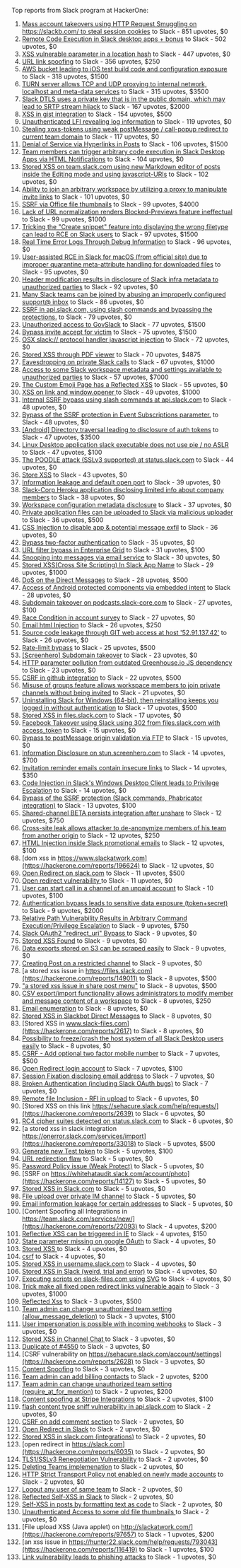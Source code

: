 Top reports from Slack program at HackerOne:

1. [Mass account takeovers using HTTP Request Smuggling on https://slackb.com/ to steal session cookies](https://hackerone.com/reports/737140) to Slack - 851 upvotes, $0
2. [Remote Code Execution in Slack desktop apps + bonus](https://hackerone.com/reports/783877) to Slack - 502 upvotes, $0
3. [XSS vulnerable parameter in a location hash](https://hackerone.com/reports/146336) to Slack - 447 upvotes, $0
4. [URL link spoofing](https://hackerone.com/reports/481472) to Slack - 356 upvotes, $250
5. [AWS bucket leading to iOS test build code and configuration exposure](https://hackerone.com/reports/404822) to Slack - 318 upvotes, $1500
6. [TURN server allows TCP and UDP proxying to internal network, localhost and meta-data services](https://hackerone.com/reports/333419) to Slack - 315 upvotes, $3500
7. [Slack DTLS uses a private key that is in the public domain, which may lead to SRTP stream hijack](https://hackerone.com/reports/531032) to Slack - 167 upvotes, $2000
8. [XSS in gist integration](https://hackerone.com/reports/11073) to Slack - 154 upvotes, $500
9. [Unauthenticated LFI revealing log information](https://hackerone.com/reports/272578) to Slack - 119 upvotes, $0
10. [Stealing xoxs-tokens using weak postMessage / call-popup redirect to current team domain](https://hackerone.com/reports/207170) to Slack - 117 upvotes, $0
11. [Denial of Service via Hyperlinks in Posts](https://hackerone.com/reports/1077136) to Slack - 106 upvotes, $1500
12. [Team members can trigger arbitrary code execution in Slack Desktop Apps via HTML Notifications](https://hackerone.com/reports/816156) to Slack - 104 upvotes, $0
13. [Stored XSS on team.slack.com using new Markdown editor of posts inside the Editing mode and using javascript-URIs](https://hackerone.com/reports/132104) to Slack - 102 upvotes, $0
14. [Ability to join an arbitrary workspace by utilizing a proxy to manipulate invite links](https://hackerone.com/reports/1716016) to Slack - 101 upvotes, $0
15. [SSRF via Office file thumbnails](https://hackerone.com/reports/671935) to Slack - 99 upvotes, $4000
16. [Lack of URL normalization renders Blocked-Previews feature ineffectual](https://hackerone.com/reports/1102764) to Slack - 99 upvotes, $1000
17. [Tricking the "Create snippet" feature into displaying the wrong filetype can lead to RCE on Slack users](https://hackerone.com/reports/833080) to Slack - 97 upvotes, $1500
18. [Real Time Error Logs Through Debug Information](https://hackerone.com/reports/503283) to Slack - 96 upvotes, $0
19. [User-assisted RCE in Slack for macOS (from official site) due to improper quarantine meta-attribute handling for downloaded files](https://hackerone.com/reports/470637) to Slack - 95 upvotes, $0
20. [Header modification results in disclosure of Slack infra metadata to unauthorized parties](https://hackerone.com/reports/727330) to Slack - 92 upvotes, $0
21. [Many Slack teams can be joined by abusing an improperly configured support@ inbox](https://hackerone.com/reports/239623) to Slack - 86 upvotes, $0
22. [SSRF in api.slack.com, using slash commands and bypassing the protections.](https://hackerone.com/reports/381129) to Slack - 79 upvotes, $0
23. [Unauthorized access to GovSlack](https://hackerone.com/reports/1758174) to Slack - 77 upvotes, $1500
24. [Bypass invite accept for victim](https://hackerone.com/reports/1663361) to Slack - 75 upvotes, $1500
25. [OSX slack:// protocol handler javascript injection](https://hackerone.com/reports/79348) to Slack - 72 upvotes, $0
26. [Stored XSS through PDF viewer](https://hackerone.com/reports/881557) to Slack - 70 upvotes, $4875
27. [Eavesdropping on private Slack calls](https://hackerone.com/reports/184698) to Slack - 67 upvotes, $1000
28. [Access to some Slack workspace metadata and settings available to unauthorized parties](https://hackerone.com/reports/130133) to Slack - 57 upvotes, $7000
29. [The Custom Emoji Page has a Reflected XSS](https://hackerone.com/reports/258198) to Slack - 55 upvotes, $0
30. [XSS on link and window.opener ](https://hackerone.com/reports/834071) to Slack - 49 upvotes, $1000
31. [Internal SSRF bypass using slash commands at api.slack.com](https://hackerone.com/reports/356765) to Slack - 48 upvotes, $0
32. [Bypass of the SSRF protection in Event Subscriptions parameter.](https://hackerone.com/reports/386292) to Slack - 48 upvotes, $0
33. [[Android] Directory traversal leading to disclosure of auth tokens](https://hackerone.com/reports/1378889) to Slack - 47 upvotes, $3500
34. [Linux Desktop application slack executable does not use pie / no ASLR](https://hackerone.com/reports/415272) to Slack - 47 upvotes, $100
35. [The POODLE attack (SSLv3 supported) at status.slack.com](https://hackerone.com/reports/375097) to Slack - 44 upvotes, $0
36. [Store XSS](https://hackerone.com/reports/187410) to Slack - 43 upvotes, $0
37. [Information leakage and default open port](https://hackerone.com/reports/305518) to Slack - 39 upvotes, $0
38. [Slack-Corp Heroku application disclosing limited info about company members](https://hackerone.com/reports/966814) to Slack - 38 upvotes, $0
39. [Workspace configuration metadata disclosure](https://hackerone.com/reports/864489) to Slack - 37 upvotes, $0
40. [Private application files can be uploaded to Slack via malicious uploader](https://hackerone.com/reports/375083) to Slack - 36 upvotes, $500
41. [CSS Injection to disable app & potential message exfil](https://hackerone.com/reports/679969) to Slack - 36 upvotes, $0
42. [Bypass  two-factor authentication](https://hackerone.com/reports/121696) to Slack - 35 upvotes, $0
43. [URL filter bypass in Enterprise Grid](https://hackerone.com/reports/500348) to Slack - 31 upvotes, $100
44. [Snooping into messages via email service](https://hackerone.com/reports/163938) to Slack - 30 upvotes, $0
45. [ Stored XSS(Cross Site Scripting) In Slack App Name](https://hackerone.com/reports/159460) to Slack - 29 upvotes, $1000
46. [DoS on the Direct Messages](https://hackerone.com/reports/746003) to Slack - 28 upvotes, $500
47. [Access of Android protected components via embedded intent](https://hackerone.com/reports/200427) to Slack - 28 upvotes, $0
48. [Subdomain takeover on podcasts.slack-core.com](https://hackerone.com/reports/195350) to Slack - 27 upvotes, $100
49. [Race Condition in account survey](https://hackerone.com/reports/165570) to Slack - 27 upvotes, $0
50. [Email html Injection](https://hackerone.com/reports/1461194) to Slack - 26 upvotes, $250
51. [Source code leakage through GIT web access at host '52.91.137.42'](https://hackerone.com/reports/148068) to Slack - 26 upvotes, $0
52. [Rate-limit bypass](https://hackerone.com/reports/165727) to Slack - 25 upvotes, $500
53. [[Screenhero] Subdomain takeover](https://hackerone.com/reports/142096) to Slack - 23 upvotes, $0
54. [HTTP parameter pollution from outdated Greenhouse.io JS dependency](https://hackerone.com/reports/335339) to Slack - 23 upvotes, $0
55. [CSRF in github integration](https://hackerone.com/reports/174328) to Slack - 22 upvotes, $500
56. [Misuse of groups feature allows workspace members to join private channels without being invited](https://hackerone.com/reports/1248852) to Slack - 21 upvotes, $0
57. [Uninstalling Slack for Windows (64-bit), then reinstalling keeps you logged in without authentication](https://hackerone.com/reports/238260) to Slack - 17 upvotes, $500
58. [Stored XSS in files.slack.com](https://hackerone.com/reports/827606) to Slack - 17 upvotes, $0
59. [Facebook Takeover using Slack using 302 from files.slack.com with access_token](https://hackerone.com/reports/6017) to Slack - 15 upvotes, $0
60. [Bypass to postMessage origin validation via FTP](https://hackerone.com/reports/210654) to Slack - 15 upvotes, $0
61. [Information Disclosure on stun.screenhero.com](https://hackerone.com/reports/175061) to Slack - 14 upvotes, $700
62. [Invitation reminder emails contain insecure links](https://hackerone.com/reports/327674) to Slack - 14 upvotes, $350
63. [Code Injection in Slack's Windows Desktop Client leads to Privilege Escalation](https://hackerone.com/reports/162955) to Slack - 14 upvotes, $0
64. [Bypass of the SSRF protection (Slack commands, Phabricator integration)](https://hackerone.com/reports/61312) to Slack - 13 upvotes, $100
65. [Shared-channel BETA persists integration after unshare](https://hackerone.com/reports/291822) to Slack - 12 upvotes, $750
66. [Cross-site leak allows attacker to de-anonymize members of his team from another origin](https://hackerone.com/reports/1068153) to Slack - 12 upvotes, $250
67. [HTML Injection inside Slack promotional emails](https://hackerone.com/reports/321029) to Slack - 12 upvotes, $100
68. [dom xss in https://www.slackatwork.com](https://hackerone.com/reports/196624) to Slack - 12 upvotes, $0
69. [Open Redirect on slack.com](https://hackerone.com/reports/140447) to Slack - 11 upvotes, $500
70. [Open redirect vulnerability ](https://hackerone.com/reports/2731) to Slack - 11 upvotes, $0
71. [User can start call in a channel of an unpaid account](https://hackerone.com/reports/147369) to Slack - 10 upvotes, $100
72. [Authentication bypass leads to sensitive data exposure (token+secret)](https://hackerone.com/reports/129918) to Slack - 9 upvotes, $2000
73. [Relative Path Vulnerability Results in Arbitrary Command Execution/Privilege Escalation](https://hackerone.com/reports/784714) to Slack - 9 upvotes, $750
74. [Slack OAuth2 "redirect_uri" Bypass ](https://hackerone.com/reports/2575) to Slack - 9 upvotes, $0
75. [Stored XSS Found](https://hackerone.com/reports/9774) to Slack - 9 upvotes, $0
76. [Data exports stored on S3 can be scraped easily](https://hackerone.com/reports/2746) to Slack - 9 upvotes, $0
77. [Creating Post on a restricted channel](https://hackerone.com/reports/151459) to Slack - 9 upvotes, $0
78. [a stored xss issue in https://files.slack.com](https://hackerone.com/reports/149011) to Slack - 8 upvotes, $500
79. ["a stored xss issue in share post menu"](https://hackerone.com/reports/148848) to Slack - 8 upvotes, $500
80. [CSV export/import functionality allows administrators to modify member and message content of a workspace](https://hackerone.com/reports/1661310) to Slack - 8 upvotes, $250
81. [Email enumeration](https://hackerone.com/reports/2766) to Slack - 8 upvotes, $0
82. [Stored XSS in Slackbot Direct Messages](https://hackerone.com/reports/4561) to Slack - 8 upvotes, $0
83. [Stored XSS in www.slack-files.com](https://hackerone.com/reports/2617) to Slack - 8 upvotes, $0
84. [Possibility to freeze/crash the host system of all Slack Desktop users easily](https://hackerone.com/reports/392728) to Slack - 8 upvotes, $0
85. [CSRF - Add optional two factor mobile number](https://hackerone.com/reports/155774) to Slack - 7 upvotes, $500
86. [Open Redirect login account](https://hackerone.com/reports/16718) to Slack - 7 upvotes, $100
87. [Session Fixation disclosing email address](https://hackerone.com/reports/2582) to Slack - 7 upvotes, $0
88. [Broken Authentication (including Slack OAuth bugs)](https://hackerone.com/reports/2559) to Slack - 7 upvotes, $0
89. [Remote file Inclusion - RFI in upload](https://hackerone.com/reports/14092) to Slack - 6 upvotes, $0
90. [Stored XSS on this link https://sehacure.slack.com/help/requests/](https://hackerone.com/reports/2639) to Slack - 6 upvotes, $0
91. [RC4 cipher suites detected on status.slack.com](https://hackerone.com/reports/99157) to Slack - 6 upvotes, $0
92. [a stored xss in  slack integration  https://onerror.slack.com/services/import](https://hackerone.com/reports/33018) to Slack - 5 upvotes, $500
93. [Generate new Test token](https://hackerone.com/reports/147544) to Slack - 5 upvotes, $100
94. [URL redirection flaw](https://hackerone.com/reports/2622) to Slack - 5 upvotes, $0
95. [Password Policy issue (Weak Protect)](https://hackerone.com/reports/17160) to Slack - 5 upvotes, $0
96. [SSRF on https://whitehataudit.slack.com/account/photo](https://hackerone.com/reports/14127) to Slack - 5 upvotes, $0
97. [Stored XSS in Slack.com](https://hackerone.com/reports/6002) to Slack - 5 upvotes, $0
98. [File upload over private IM channel](https://hackerone.com/reports/143903) to Slack - 5 upvotes, $0
99. [Email information leakage for certain addresses](https://hackerone.com/reports/169992) to Slack - 5 upvotes, $0
100. [Content Spoofing all Integrations in https://team.slack.com/services/new/](https://hackerone.com/reports/22093) to Slack - 4 upvotes, $200
101. [Reflective XSS can be triggered in IE](https://hackerone.com/reports/2497) to Slack - 4 upvotes, $150
102. [State parameter missing on google OAuth](https://hackerone.com/reports/2688) to Slack - 4 upvotes, $0
103. [Stored XSS ](https://hackerone.com/reports/2926) to Slack - 4 upvotes, $0
104. [csrf](https://hackerone.com/reports/2635) to Slack - 4 upvotes, $0
105. [Stored XSS in username.slack.com](https://hackerone.com/reports/2625) to Slack - 4 upvotes, $0
106. [Stored XSS in Slack (weird, trial and error)](https://hackerone.com/reports/96337) to Slack - 4 upvotes, $0
107. [Executing scripts on slack-files.com using SVG](https://hackerone.com/reports/100565) to Slack - 4 upvotes, $0
108. [Trick make all fixed open redirect links vulnerable again](https://hackerone.com/reports/104087) to Slack - 3 upvotes, $1000
109. [Reflected Xss](https://hackerone.com/reports/2777) to Slack - 3 upvotes, $500
110. [Team admin can change unauthorized team setting (allow_message_deletion)](https://hackerone.com/reports/46750) to Slack - 3 upvotes, $100
111. [User impersonation is possible with incoming webhooks](https://hackerone.com/reports/3722) to Slack - 3 upvotes, $0
112. [Stored XSS in Channel Chat ](https://hackerone.com/reports/2652) to Slack - 3 upvotes, $0
113. [Duplicate of #4550](https://hackerone.com/reports/4638) to Slack - 3 upvotes, $0
114. [CSRF vulnerability on https://sehacure.slack.com/account/settings](https://hackerone.com/reports/2628) to Slack - 3 upvotes, $0
115. [Content Spoofing](https://hackerone.com/reports/2979) to Slack - 3 upvotes, $0
116. [Team admin can add billing contacts](https://hackerone.com/reports/47940) to Slack - 2 upvotes, $200
117. [Team admin can change unauthorized team setting (require_at_for_mention)](https://hackerone.com/reports/46747) to Slack - 2 upvotes, $200
118. [Content spoofing at Stripe Integrations](https://hackerone.com/reports/21248) to Slack - 2 upvotes, $100
119. [flash content type sniff vulnerability in api.slack.com](https://hackerone.com/reports/3455) to Slack - 2 upvotes, $0
120. [CSRF on add comment section](https://hackerone.com/reports/2638) to Slack - 2 upvotes, $0
121. [Open Redirect in Slack](https://hackerone.com/reports/4549) to Slack - 2 upvotes, $0
122. [Stored XSS in slack.com (integrations)](https://hackerone.com/reports/10297) to Slack - 2 upvotes, $0
123. [open redirect in https://slack.com](https://hackerone.com/reports/6035) to Slack - 2 upvotes, $0
124. [TLS1/SSLv3 Renegotiation Vulnerability](https://hackerone.com/reports/5617) to Slack - 2 upvotes, $0
125. [Deleting Teams implemenation](https://hackerone.com/reports/2975) to Slack - 2 upvotes, $0
126. [HTTP Strict Transport Policy not enabled on newly made accounts](https://hackerone.com/reports/26763) to Slack - 2 upvotes, $0
127. [Logout any user of same team](https://hackerone.com/reports/54610) to Slack - 2 upvotes, $0
128. [Reflected Self-XSS in Slack](https://hackerone.com/reports/97683) to Slack - 2 upvotes, $0
129. [Self-XSS in posts by formatting text as code](https://hackerone.com/reports/89505) to Slack - 2 upvotes, $0
130. [Unauthenticated Access to some old file thumbnails ](https://hackerone.com/reports/145621) to Slack - 2 upvotes, $0
131. [File upload XSS (Java applet) on http://slackatwork.com/](https://hackerone.com/reports/97657) to Slack - 1 upvotes, $200
132. [an xss issue in https://hunter22.slack.com/help/requests/793043](https://hackerone.com/reports/116419) to Slack - 1 upvotes, $100
133. [Link vulnerability leads to phishing attacks](https://hackerone.com/reports/66994) to Slack - 1 upvotes, $0
